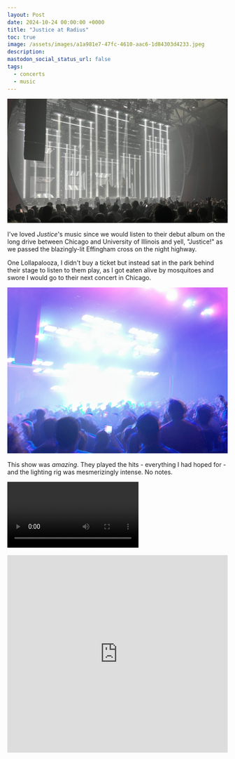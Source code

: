 ```yaml
---
layout: Post
date: 2024-10-24 00:00:00 +0000
title: "Justice at Radius"
toc: true
image: /assets/images/a1a981e7-47fc-4610-aac6-1d84303d4233.jpeg
description: 
mastodon_social_status_url: false
tags: 
  - concerts
  - music
---
```




![Justice performing](/assets/images/a1a981e7-47fc-4610-aac6-1d84303d4233.jpeg)

I've loved _Justice_'s music since we would listen to their debut album on the long drive between Chicago and University of Illinois and yell, "Justice!" as we passed the blazingly-lit Effingham cross on the night highway.

One Lollapalooza, I didn't buy a ticket but instead sat in the park behind their stage to listen to them play, as I got eaten alive by mosquitoes and swore I would go to their next concert in Chicago.

![The light show was amazing](/assets/images/2b96a4b6-16bf-415b-9e1d-a8b01f5e4174.jpeg)

This show was _amazing_. They played the hits - everything I had hoped for - and the lighting rig was mesmerizingly intense. No notes.

<video controls src="/assets/videos/4813c1c2-0b87-44f6-9fea-adb69547d8f2
.4813c1c2-0b87-44f6-9fea-adb69547d8f2https://github.com/user-attachments/assets/4813c1c2-0b87-44f6-9fea-adb69547d8f2
15' (No such file or directory)"></video>

<iframe allow="autoplay *; encrypted-media *;" frameborder="0" height="450" style="width:100%;max-width:660px;overflow:hidden;background:transparent;" sandbox="allow-forms allow-popups allow-same-origin allow-scripts allow-storage-access-by-user-activation allow-top-navigation-by-user-activation" src="https://embed.music.apple.com/us/album/justice/259751732"></iframe>

